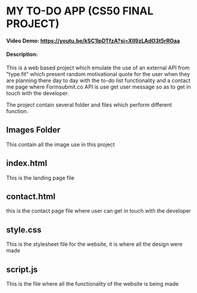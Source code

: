 # MY TO-DO APP (CS50 FINAL PROJECT)
#### Video Demo: https://youtu.be/kSC1IpDTfzA?si=XII9zLAdO3t5rROaa
#### Description:
This is a web based project which emulate the use of an external API from "type.fit" which present random motivational quote for the user when they are planning there day to day with the to-do list functionality and a contact me page where Formsubmit.co API is use get user message so as to get in touch with the developer.

The project contain several folder and files which perform different function.

## Images Folder
This contain all the image use in this project 

## index.html
This is the landing page file

## contact.html
this is the contact page file where user can get in touch with the developer

## style.css
This is the stylesheet file for the website, it is where all the design were made

## script.js
This is the file where all the functionality of the website is being made